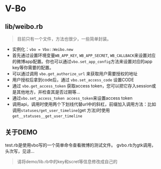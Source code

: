 # V-Bo
## lib/weibo.rb
> 目前只有一个文件，方法也很少，一些简单封装。



- 实例化：`vbo = Vbo::Weibo.new`
- 首先通过设置环境变量`WB_APP_KEY`, `WB_APP_SECRET`, `WB_CALLBACK`来设置对应的微博app配置。你也可以通过`vbo.set_app_config`方法来设置对应的app key等你需要的配置。
- 可以通过调用 `vbo.get_authorize_url` 来获取用户需要授权的地址
- 用户授权后拿到code后，通过 `vbo.set_access_code` 设置CODE
- 通过 `vbo.get_access_token` 获取access token，您可以把它存入session或是其他地方，并检查其是否过期等...
- 通过`vbo.set_access_token access_token`来设置access token
- 调用api，调用时使用两个下划线代替url中的斜杠，前缀加入调用方法：比如调用`statuses/get_user_timeline`(get 方法)时使用`get__statuses__get_user_timeline`

## 关于DEMO
test.rb是使用vbo写的一个简单命令查看微博的测试文件。
gvbo.rb为gtk调用，头次写，见谅…
> 请将demo/lib.rb中的key和scret等信息修改成自己的
